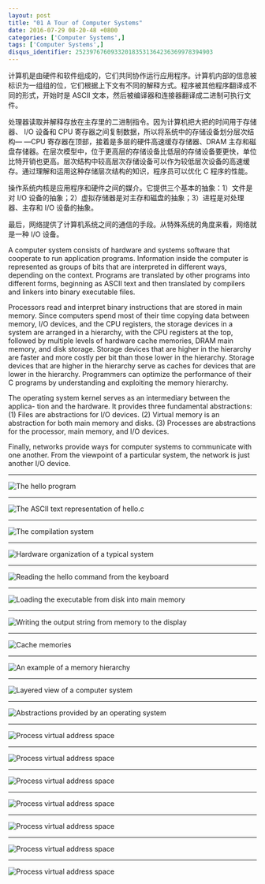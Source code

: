 ```yaml
---
layout: post
title: "01 A Tour of Computer Systems"
date: 2016-07-29 08-20-48 +0800
categories: ['Computer Systems',]
tags: ['Computer Systems',]
disqus_identifier: 252397676093320183531364236369978394903
---
```


计算机是由硬件和软件组成的，它们共同协作运行应用程序。计算机内部的信息被标识为一组组的位，它们根据上下文有不同的解释方式。程序被其他程序翻译成不同的形式，开始时是 ASCII 文本，然后被编译器和连接器翻译成二进制可执行文件。

处理器读取并解释存放在主存里的二进制指令。因为计算机把大把的时间用于存储器、 I/O 设备和 CPU 寄存器之间复制数据，所以将系统中的存储设备划分层次结构— —CPU 寄存器在顶部，接着是多层的硬件高速缓存存储器、DRAM 主存和磁盘存储器。在层次模型中，位于更高层的存储设备比低层的存储设备要更快，单位比特开销也更高。层次结构中较高层次存储设备可以作为较低层次设备的高速缓存。通过理解和运用这种存储层次结构的知识，程序员可以优化 C 程序的性能。

操作系统内核是应用程序和硬件之间的媒介。它提供三个基本的抽象：1）文件是对 I/O 设备的抽象；2）虚拟存储器是对主存和磁盘的抽象；3）进程是对处理器、主存和 I/O 设备的抽象。

最后，网络提供了计算机系统之间的通信的手段。从特殊系统的角度来看，网络就是一种 I/O 设备。

A computer system consists of hardware and systems software that cooperate
to run application programs. Information inside the computer is represented as
groups of bits that are interpreted in different ways, depending on the context.
Programs are translated by other programs into different forms, beginning as
ASCII text and then translated by compilers and linkers into binary executable
files.

Processors read and interpret binary instructions that are stored in main
memory. Since computers spend most of their time copying data between memory,
I/O devices, and the CPU registers, the storage devices in a system are arranged
in a hierarchy, with the CPU registers at the top, followed by multiple levels
of hardware cache memories, DRAM main memory, and disk storage. Storage
devices that are higher in the hierarchy are faster and more costly per bit than
those lower in the hierarchy. Storage devices that are higher in the hierarchy serve
as caches for devices that are lower in the hierarchy. Programmers can optimize
the performance of their C programs by understanding and exploiting the memory
hierarchy.

The operating system kernel serves as an intermediary between the applica-
tion and the hardware. It provides three fundamental abstractions: (1) Files are
abstractions for I/O devices. (2) Virtual memory is an abstraction for both main
memory and disks. (3) Processes are abstractions for the processor, main memory,
and I/O devices.

Finally, networks provide ways for computer systems to communicate with
one another. From the viewpoint of a particular system, the network is just another
I/O device.

---

![The hello program](/assets/images/computer_systems/0101_the_hello_program.png)

---

![The ASCII text representation of hello.c](/assets/images/computer_systems/0102_the_ascii_text_representation_of_hello_c.png)

---

![The compilation system](/assets/images/computer_systems/0103_the_compilation_system.png)

---

![Hardware organization of a typical system](/assets/images/computer_systems/0104_hardware_organization_of_a_typical_system.png)

---

![Reading the hello command from the keyboard](/assets/images/computer_systems/0105_reading_the_hello_command_from_the_keyboard.png)

---

![Loading the executable from disk into main memory](/assets/images/computer_systems/0106_loading_the_executable_from_disk_into_main_memory.png)

---

![Writing the output string from memory to the display](/assets/images/computer_systems/0107_writing_the_output_string_from_memory_to_the_display.png)

---

![Cache memories](/assets/images/computer_systems/0108_cache_memories.png)

---

![An example of a memory hierarchy](/assets/images/computer_systems/0109_an_example_of_a_memory_hierarchy.png)

---

![Layered view of a computer system](/assets/images/computer_systems/0110_layered_view_of_a_computer_system.png)

---

![Abstractions provided by an operating system](/assets/images/computer_systems/0111_abstractions_provided_by_an_operating_system.png)

---

 ![Process virtual address space](/assets/images/computer_systems/0112_process_context_switching.png)
 
 ---

 ![Process virtual address space](/assets/images/computer_systems/0113_process_virtual_address_space.png)
  
 ---

 ![Process virtual address space](/assets/images/computer_systems/0114_a_network_is_another_i_o_device.png)
  
 ---

 ![Process virtual address space](/assets/images/computer_systems/0115_using_telnet_to_run_hello_remotely_over_a_network.png)
  
 ---

 ![Process virtual address space](/assets/images/computer_systems/0116_categorizing_different_processor_configurations.png)
  
 ---

 ![Process virtual address space](/assets/images/computer_systems/0117_intel_core_i7_organization.png)
  
 ---

 ![Process virtual address space](/assets/images/computer_systems/0118_some_abstractions_provided_by_a_computer_system.png)
